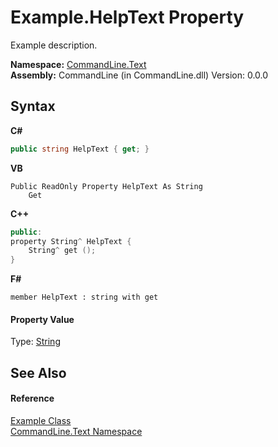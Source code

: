 # Example.HelpText Property 
 

Example description.

**Namespace:**&nbsp;<a href="N_CommandLine_Text">CommandLine.Text</a><br />**Assembly:**&nbsp;CommandLine (in CommandLine.dll) Version: 0.0.0

## Syntax

**C#**<br />
``` C#
public string HelpText { get; }
```

**VB**<br />
``` VB
Public ReadOnly Property HelpText As String
	Get
```

**C++**<br />
``` C++
public:
property String^ HelpText {
	String^ get ();
}
```

**F#**<br />
``` F#
member HelpText : string with get

```


#### Property Value
Type: <a href="https://docs.microsoft.com/dotnet/api/system.string" target="_blank">String</a>

## See Also


#### Reference
<a href="T_CommandLine_Text_Example">Example Class</a><br /><a href="N_CommandLine_Text">CommandLine.Text Namespace</a><br />